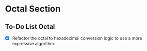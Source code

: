 
# Octal Section
## To-Do List Octal

- [x] Refactor the octal to hexadecimal conversion logic to use a more expressive algorithm.